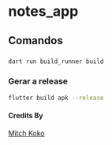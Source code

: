 # notes_app

## Comandos

###
```bash
dart run build_runner build
```

### Gerar a release
```bash
flutter build apk --release
```


#### Credits By
[Mitch Koko](https://www.youtube.com/watch?v=NuSb0wq9K-I&t=1454s)